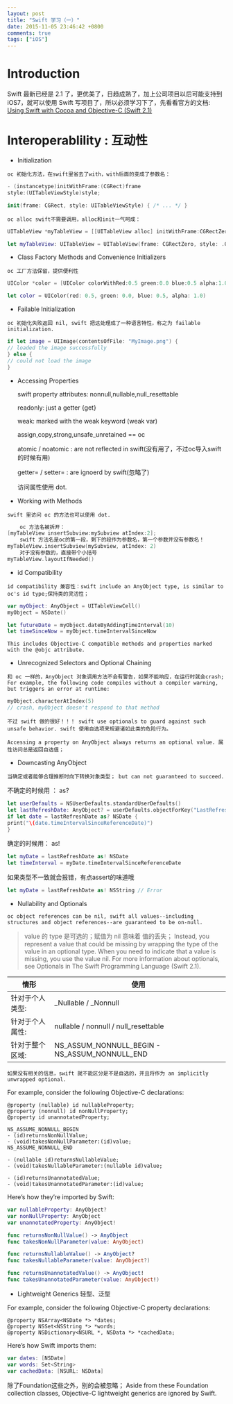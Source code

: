 ```yaml
---
layout: post
title: "Swift 学习（一）"
date: 2015-11-05 23:46:42 +0800
comments: true
tags: ["iOS"]
---
```


# Introduction

Swift 最新已经是 2.1 了，更优美了，日趋成熟了，加上公司项目以后可能支持到 iOS7，就可以使用 Swift 写项目了，所以必须学习下了，先看看官方的文档:     
 [Using Swift with Cocoa and Objective-C (Swift 2.1)](https://developer.apple.com/library/ios/documentation/Swift/Conceptual/BuildingCocoaApps/index.html#//apple_ref/doc/uid/TP40014216-CH2-ID0)

# Interoperablility : 互动性

- Initialization

`oc 初始化方法，在swift里省去了with，with后面的变成了参数名：`

```swift
- (instancetype)initWithFrame:(CGRect)frame
style:(UITableViewStyle)style;

init(frame: CGRect, style: UITableViewStyle) { /* ... */ }
```

`oc alloc swift不需要调用，alloc和init一气呵成：`

```swift
UITableView *myTableView = [[UITableView alloc] initWithFrame:CGRectZero style:UITableViewStyleGrouped];

let myTableView: UITableView = UITableView(frame: CGRectZero, style: .Grouped)
```

- Class Factory Methods and Convenience Initializers

`oc 工厂方法保留，提供便利性`

```swift
UIColor *color = [UIColor colorWithRed:0.5 green:0.0 blue:0.5 alpha:1.0];

let color = UIColor(red: 0.5, green: 0.0, blue: 0.5, alpha: 1.0)
```
<!--more-->
- Failable Initialization

`oc 初始化失败返回 nil, swift 把这处理成了一种语言特性，称之为 failable initialization.`

```swift
if let image = UIImage(contentsOfFile: "MyImage.png") {
// loaded the image successfully
} else {
// could not load the image
}
```
- Accessing Properties

	swift property attributes: nonnull,nullable,null_resettable

	readonly: just a getter {get}

	weak: marked with the weak keyword (weak var)

	assign,copy,strong,unsafe_unretained == oc

	atomic / noatomic : are not reflected in swift(没有用了，不过oc导入swift的时候有用)

	getter= / setter= : are ignoerd by swift(忽略了)

	访问属性使用 dot.
- Working with Methods

`swift 里访问 oc 的方法也可以使用 dot.`

```swift
	oc 方法名被拆开：
[myTableView insertSubview:mySubview atIndex:2];
	swift 方法名是oc的第一段，剩下的段作为参数名，第一个参数并没有参数名！
myTableView.insertSubview(mySubview, atIndex: 2)
	对于没有参数的，直接带个小括号
myTableView.layoutIfNeeded()
```
- id Compatibility

`id compatibility 兼容性：swift include an AnyObject type, is similar to oc's id type;保持类的灵活性；`

```swift
var myObject: AnyObject = UITableViewCell()
myObject = NSDate()

let futureDate = myObject.dateByAddingTimeInterval(10)
let timeSinceNow = myObject.timeIntervalSinceNow
```

`This includes Objective-C compatible methods and properties marked with the @objc attribute.`

- Unrecognized Selectors and Optional Chaining

`和 oc 一样的，AnyObject 对象调用方法不会有警告，如果不能响应，在运行时就会crash;
For example, the following code compiles without a compiler warning, but triggers an error at runtime:`

```swift
myObject.characterAtIndex(5)
// crash, myObject doesn't respond to that method
```

`不过 swift 做的很好！！！
swift use optionals to guard against such unsafe behavior.
swift 使用自选项来规避诸如此类的危险行为。`

`Accessing a property on AnyObject always returns an optional value.
属性访问总是返回自选值；`

- Downcasting AnyObject

`当确定或者能够合理推断时向下转换对象类型；
but can not guaranteed to succeed.`

不确定的时候用 ： as?
```swift
let userDefaults = NSUserDefaults.standardUserDefaults()
let lastRefreshDate: AnyObject? = userDefaults.objectForKey("LastRefreshDate")
if let date = lastRefreshDate as? NSDate {
print("\(date.timeIntervalSinceReferenceDate)")
}
```

确定的时候用： as!
```swift
let myDate = lastRefreshDate as! NSDate
let timeInterval = myDate.timeIntervalSinceReferenceDate
```

如果类型不一致就会报错，有点assert的味道哦
```swift
let myDate = lastRefreshDate as! NSString // Error
```

- Nullability and Optionals

`oc object references can be nil,
swift all values--including structures and object references--are guaranteed to be on-null.`

>value 的 type 是可选的；赋值为 nil 意味着 值的丢失；
Instead, you represent a value that could be missing by wrapping the type of the value in an optional type. When you need to indicate that a value is missing, you use the value nil. For more information about optionals, see Optionals in The Swift Programming Language (Swift 2.1).


| 情形    |   使用    |
|--------|----------|
|针对于个人类型:| _Nullable / _Nonnull |
|针对于个人属性:| nullable / nonnull / null_resettable |
|针对于整个区域:| NS_ASSUM_NONNULL_BEGIN - NS_ASSUM_NONNULL_END |

`如果没有相关的信息，swift 就不能区分是不是自选的，并且将作为 an implicitly unwrapped optional.`

For example, consider the following Objective-C declarations:

```objc
@property (nullable) id nullableProperty;
@property (nonnull) id nonNullProperty;
@property id unannotatedProperty;

NS_ASSUME_NONNULL_BEGIN
- (id)returnsNonNullValue;
- (void)takesNonNullParameter:(id)value;
NS_ASSUME_NONNULL_END

- (nullable id)returnsNullableValue;
- (void)takesNullableParameter:(nullable id)value;

- (id)returnsUnannotatedValue;
- (void)takesUnannotatedParameter:(id)value;
```

Here’s how they’re imported by Swift:

```swift
var nullableProperty: AnyObject?
var nonNullProperty: AnyObject
var unannotatedProperty: AnyObject!

func returnsNonNullValue() -> AnyObject
func takesNonNullParameter(value: AnyObject)

func returnsNullableValue() -> AnyObject?
func takesNullableParameter(value: AnyObject?)

func returnsUnannotatedValue() -> AnyObject!
func takesUnannotatedParameter(value: AnyObject!)
```
- Lightweight Generics 轻型、泛型

For example, consider the following Objective-C property declarations:

```objc
@property NSArray<NSDate *> *dates;
@property NSSet<NSString *> *words;
@property NSDictionary<NSURL *, NSData *> *cachedData;
```
Here’s how Swift imports them:

```swift
var dates: [NSDate]
var words: Set<String>
var cachedData: [NSURL: NSData]
```
除了Foundation这些之外，别的会被忽略；
Aside from these Foundation collection classes, Objective-C lightweight generics are ignored by Swift.
